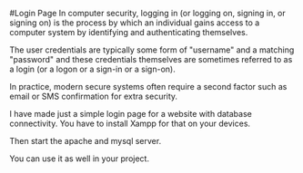 #Login Page
In computer security, logging in (or logging on, signing in, or signing on) is the process by which an individual gains access to a computer system by identifying and authenticating themselves.

The user credentials are typically some form of "username" and a matching "password" and these credentials themselves are sometimes referred to as a login (or a logon or a sign-in or a sign-on).

In practice, modern secure systems often require a second factor such as email or SMS confirmation for extra security.

I have made  just a simple login page for a website with database connectivity.
You have to install Xampp for that on your devices.

Then start the apache and mysql server.

You can use it as well in your project.
